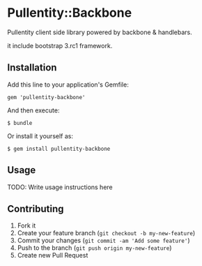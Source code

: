 # Pullentity::Backbone

Pullentity client side library powered by backbone & handlebars.

it include bootstrap 3.rc1 framework.

## Installation

Add this line to your application's Gemfile:

    gem 'pullentity-backbone'

And then execute:

    $ bundle

Or install it yourself as:

    $ gem install pullentity-backbone

## Usage

TODO: Write usage instructions here

## Contributing

1. Fork it
2. Create your feature branch (`git checkout -b my-new-feature`)
3. Commit your changes (`git commit -am 'Add some feature'`)
4. Push to the branch (`git push origin my-new-feature`)
5. Create new Pull Request

